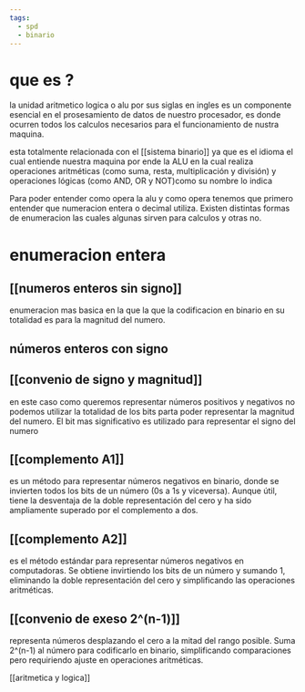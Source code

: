 ```yaml
---
tags:
  - spd
  - binario
---
```

# que es ?

la unidad aritmetico logica o alu por sus siglas en ingles es un componente esencial en el prosesamiento de datos de nuestro procesador, es donde ocurren todos los calculos necesarios para el funcionamiento de nustra maquina.

esta totalmente relacionada con el [[sistema binario]] ya que es el idioma el cual entiende nuestra maquina por ende la ALU en la cual realiza operaciones aritméticas (como suma, resta, multiplicación y división) y operaciones lógicas (como AND, OR y NOT)como su nombre lo indica

Para poder entender como opera la alu y como opera tenemos que primero entender que numeracion entera o decimal utiliza. Existen distintas formas de enumeracion las cuales algunas sirven para calculos y otras no.

# enumeracion entera

## **[[numeros enteros sin signo]]**

enumeracion mas basica en la que la que la codificacion en binario en su totalidad es para la magnitud del numero.

## **números enteros con signo**

## **[[convenio de signo y magnitud]]**

en este caso como queremos representar números positivos y negativos no podemos utilizar la totalidad de los bits parta poder representar la magnitud del numero. El bit mas significativo es utilizado para representar el signo del numero

## **[[complemento A1]]**

es un método para representar números negativos en binario, donde se invierten todos los bits de un número (0s a 1s y viceversa). Aunque útil, tiene la desventaja de la doble representación del cero y ha sido ampliamente superado por el complemento a dos.

## **[[complemento A2]]** 

es el método estándar para representar números negativos en computadoras. Se obtiene invirtiendo los bits de un número y sumando 1, eliminando la doble representación del cero y simplificando las operaciones aritméticas.

## **[[convenio de exeso 2^(n-1)]]**

representa números desplazando el cero a la mitad del rango posible. Suma 2^(n-1) al número para codificarlo en binario, simplificando comparaciones pero requiriendo ajuste en operaciones aritméticas.

[[aritmetica y logica]]